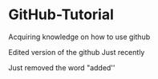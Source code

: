 # GitHub-Tutorial
Acquiring knowledge on how to use github

Edited version of the github
Just recently

Just removed the word "added''
